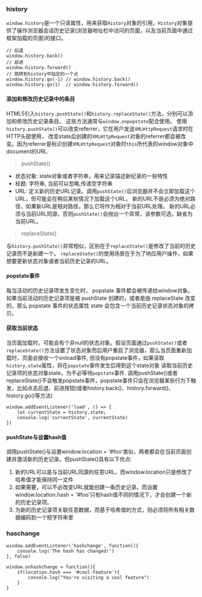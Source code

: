 ### history
`window.history`是一个只读属性，用来获取`History`对象的引用，`History`对象提供了操作浏览器会话历史记录(浏览器地址栏中访问的页面，以及当前页面中通过框架加载的页面)的接口。
```JS
// 后退
window.history.back()
// 前进
window.history.forward()
// 跳转到history中指定的一个点
window.history.go(-1) // window.history.back()
window.history.go(1)  // window.history.forward()
```

#### 添加和修改历史记录中的条目
HTML5引入`history.pushState()`和`history.replaceState()`方法，分别可以添加和修改历史记录条目。
这些方法通常与`window.onpopstate`配合使用。
使用`history.pushState()`可以改变referrer，它在用户发送`XMLHttpRequest`请求时在HTTP头部使用，
改变state后创建的`XMLHttpRequest`对象的referrer都会被改变。因为referrer是标识创建`XMLHttpRequest`对象时`this`所代表的window对象中document的URL.

> pushState()

- 状态对象: state对象或者字符串，用来记录描述新纪录的一些特性
- 标题: 字符串, 当前可以忽略,传递空字符串
- URL: 定义新的历史URL记录。调用`pushState()`后浏览器并不会立即加载这个URL，但可能会在稍后某些情况下加载这个URL。
新的URL不是必须为绝对路径，如果新URL是相对路径，那么它将作为相对于当前URL处理。
新的URL必须与当前URL同源，否则`pushState()`会抛出一个异常，该参数可选，缺省为当前URL。

> replaceState()

与`history.pushState()`非常相似，区别在于`replaceState()`是修改了当前的历史记录而不是新建一个。
`replaceState()`的使用场景在于为了响应用户操作，如果想要更新状态对象或者当前历史记录的URL。

#### popstate事件
每当活动的历史记录项发生变化时， popstate 事件都会被传递给window对象。如果当前活动的历史记录项是被 pushState 创建的，或者是由 replaceState 改变的，那么 popstate 事件的状态属性 state 会包含一个当前历史记录状态对象的拷贝。

#### 获取当前状态
当页面加载时，可能会有个非null的状态对象。假设页面通过`pushState()`或者`replaceState()`方法设置了状态对象而后用户重启了浏览器，那么当页面重新加载时，页面会接收一个onload事件, 但没有popstate事件，如果读取`history.state`属性，将在`popstate`事件发生后得到这个state对象
读取当前历史记录项的状态对象state，为不必等待`popstate`事件.
调用pushState()或者replaceState()不会触发popstate事件，popstate事件只会在浏览器某些行为下触发，比如点击后退、前进按钮(或者history.back()、history.forward()、history.go()等方法)
```JS
window.addEventListener('load', () => {
    let currentState = history.state;
    console.log('currentState', currentState)
})
```

#### pushState与设置hash值
调用pushState()与设置window.location = '#foo'类似，两者都会在当前页面创建并激活新的历史记录。但pushState()具有以下优点:
1. 新的URL可以是与当前URL同源的任意URL，而window.location只是修改了哈希值才能保持同一文件
2. 如果需要，可以不必改变URL就能创建一条历史记录。而设置window.location.hash = '#foo'只有hash值不同的情况下，才会创建一个新的历史记录项。
3. 为新的历史记录项关联任意数据，而基于哈希值的方式，则必须将所有相关数据编码到一个短字符串里

### haschange
```JS
window.addEventListener('hashchange', function(){
    console.log('The hash has changed!')
}, false)

window.onhashchange = function(){
    if(location.hash === '#cool-feature'){
        console.log("You're visiting a cool feature")
    }
}
```


